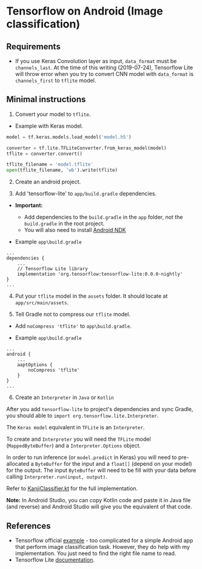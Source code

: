 # Tensorflow on Android (Image classification)

## Requirements

- If you use Keras Convolution layer as input, `data_format` must be `channels_last`. At the time of this writing (2019-07-24), Tensorflow Lite will throw error when you try to convert CNN model with `data_format` is `channels_first` to `tflite` model.

## Minimal instructions

1. Convert your model to `tflite`.

- Example with Keras model.

```python
model = tf.keras.models.load_model('model.h5')

converter = tf.lite.TFLiteConverter.from_keras_model(model)
tflite = converter.convert()

tflite_filename = 'model.tflite'
open(tflite_filename, 'wb').write(tflite)
```

2. Create an android project.

3. Add 'tensorflow-lite' to `app/build.gradle` dependencies.

- **Important:** 
    - Add dependencies to the `build.gradle` in the `app` folder, not the `build.gradle` in the root project.
    - You will also need to install [Android NDK](https://developer.android.com/ndk)

- Example `app\build.gradle`

```
...
dependencies {
    ...
    // Tensorflow Lite library
    implementation 'org.tensorflow:tensorflow-lite:0.0.0-nightly'
}
...
```

4. Put your `tflite` model in the `assets` folder. It should locate at `app/src/main/assets`.

5. Tell Gradle not to compress our `tflite` model.

- Add `noCompress 'tflite'` to `app\build.gradle`.

- Example `app\build.gradle`

```
...
android {
    ...
    aaptOptions {
        noCompress 'tflite'
    }
}
...
```

6. Create an `Interpreter` in `Java` or `Kotlin`

After you add `tensorflow-lite` to project's dependencies and sync Gradle, you should able to `import org.tensorflow.lite.Interpreter`.

The `Keras model` equivalent in `TFLite` is an `Interpreter`.

To create and `Interpreter` you will need the `TFLite` model (`MappedByteBuffer`) and a `Interpreter.Options` object.

In order to run inference (or `model.predict` in Keras) you will need to pre-allocated a `ByteBuffer` for the input and a `float[]` (depend on your model) for the output. The input `ByteBuffer` will need to be fill with your data before calling `Interpreter.run(input, output)`.

Refer to [KanjiClassifier.kt](app/src/main/java/com/example/kanji_recognition_tflite/KanjiClassifier.kt) for the full implementation.

**Note:** In Android Studio, you can copy Kotlin code and paste it in Java file (and reverse) and Android Studio will give you the equivalent of that code.

## References

- Tensorflow official [example](https://github.com/tensorflow/examples) - too complicated for a simple Android app that perform image classification task. However, they do help with my implementation. You just need to find the right file name to read.
- Tensorflow Lite [documentation](https://www.tensorflow.org/lite/guide/inference).